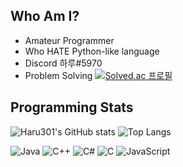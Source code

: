## Who Am I?
- Amateur Programmer
- Who HATE Python-like language
- Discord 하루#5970
- Problem Solving 
[![Solved.ac
프로필](http://mazassumnida.wtf/api/mini/generate_badge?boj=haruww)](https://solved.ac/haruww)

## Programming Stats

![Haru301's GitHub stats](https://github-readme-stats.vercel.app/api?username=haruww&count_private=true&show_icons=true)
![Top Langs](https://github-readme-stats.vercel.app/api/top-langs/?username=haruww&layout=compact)

![Java](https://img.shields.io/badge/java-%23ED8B00.svg?style=for-the-badge&logo=java&logoColor=white)
![C++](https://img.shields.io/badge/c++-%2300599C.svg?style=for-the-badge&logo=c%2B%2B&logoColor=white)
![C#](https://img.shields.io/badge/c%23-%23239120.svg?style=for-the-badge&logo=c-sharp&logoColor=white)
![C](https://img.shields.io/badge/c-%2300599C.svg?style=for-the-badge&logo=c&logoColor=white)
![JavaScript](https://img.shields.io/badge/javascript-%23323330.svg?style=for-the-badge&logo=javascript&logoColor=%23F7DF1E)
